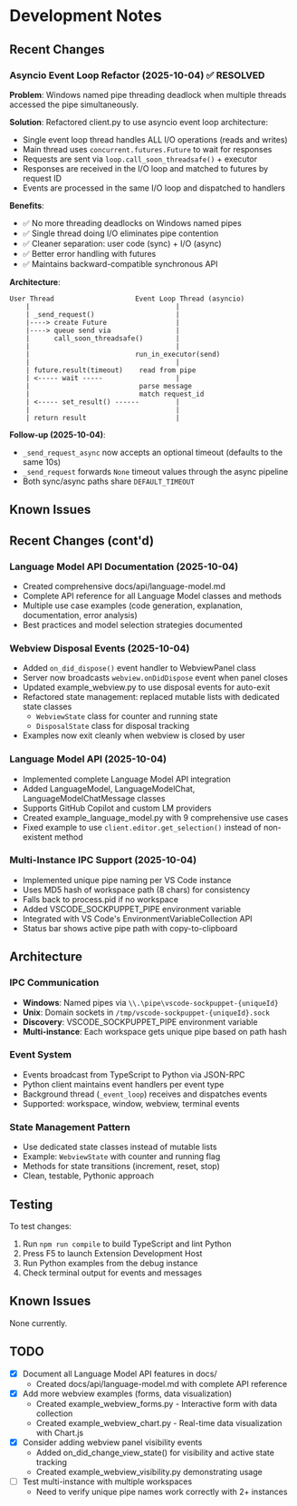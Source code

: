 # Development Notes

## Recent Changes

### Asyncio Event Loop Refactor (2025-10-04) ✅ RESOLVED
**Problem**: Windows named pipe threading deadlock when multiple threads accessed the pipe simultaneously.

**Solution**: Refactored client.py to use asyncio event loop architecture:
- Single event loop thread handles ALL I/O operations (reads and writes)
- Main thread uses `concurrent.futures.Future` to wait for responses
- Requests are sent via `loop.call_soon_threadsafe()` + executor
- Responses are received in the I/O loop and matched to futures by request ID
- Events are processed in the same I/O loop and dispatched to handlers

**Benefits**:
- ✅ No more threading deadlocks on Windows named pipes
- ✅ Single thread doing I/O eliminates pipe contention
- ✅ Cleaner separation: user code (sync) + I/O (async)
- ✅ Better error handling with futures
- ✅ Maintains backward-compatible synchronous API

**Architecture**:
```
User Thread                    Event Loop Thread (asyncio)
    |                                    |
    | _send_request()                    |
    |----> create Future                 |
    |----> queue send via                |
    |      call_soon_threadsafe()        |
    |                                    |
    |                          run_in_executor(send)
    |                                    |
    | future.result(timeout)    read from pipe
    | <----- wait -----                  |
    |                           parse message
    |                           match request_id
    | <----- set_result() ------         |
    |                                    |
    | return result                      |
```

**Follow-up (2025-10-04)**:
- `_send_request_async` now accepts an optional timeout (defaults to the same 10s)
- `_send_request` forwards `None` timeout values through the async pipeline
- Both sync/async paths share `DEFAULT_TIMEOUT`

## Known Issues

## Recent Changes (cont'd)

### Language Model API Documentation (2025-10-04)
- Created comprehensive docs/api/language-model.md
- Complete API reference for all Language Model classes and methods
- Multiple use case examples (code generation, explanation, documentation, error analysis)
- Best practices and model selection strategies documented

### Webview Disposal Events (2025-10-04)
- Added `on_did_dispose()` event handler to WebviewPanel class
- Server now broadcasts `webview.onDidDispose` event when panel closes
- Updated example_webview.py to use disposal events for auto-exit
- Refactored state management: replaced mutable lists with dedicated state classes
  - `WebviewState` class for counter and running state
  - `DisposalState` class for disposal tracking
- Examples now exit cleanly when webview is closed by user

### Language Model API (2025-10-04)
- Implemented complete Language Model API integration
- Added LanguageModel, LanguageModelChat, LanguageModelChatMessage classes
- Supports GitHub Copilot and custom LM providers
- Created example_language_model.py with 9 comprehensive use cases
- Fixed example to use `client.editor.get_selection()` instead of non-existent method

### Multi-Instance IPC Support (2025-10-04)
- Implemented unique pipe naming per VS Code instance
- Uses MD5 hash of workspace path (8 chars) for consistency
- Falls back to process.pid if no workspace
- Added VSCODE_SOCKPUPPET_PIPE environment variable
- Integrated with VS Code's EnvironmentVariableCollection API
- Status bar shows active pipe path with copy-to-clipboard

## Architecture

### IPC Communication
- **Windows**: Named pipes via `\\.\pipe\vscode-sockpuppet-{uniqueId}`
- **Unix**: Domain sockets in `/tmp/vscode-sockpuppet-{uniqueId}.sock`
- **Discovery**: VSCODE_SOCKPUPPET_PIPE environment variable
- **Multi-instance**: Each workspace gets unique pipe based on path hash

### Event System
- Events broadcast from TypeScript to Python via JSON-RPC
- Python client maintains event handlers per event type
- Background thread (`_event_loop`) receives and dispatches events
- Supported: workspace, window, webview, terminal events

### State Management Pattern
- Use dedicated state classes instead of mutable lists
- Example: `WebviewState` with counter and running flag
- Methods for state transitions (increment, reset, stop)
- Clean, testable, Pythonic approach

## Testing

To test changes:
1. Run `npm run compile` to build TypeScript and lint Python
2. Press F5 to launch Extension Development Host
3. Run Python examples from the debug instance
4. Check terminal output for events and messages

## Known Issues
None currently.

## TODO

- [x] Document all Language Model API features in docs/
  - Created docs/api/language-model.md with complete API reference
- [x] Add more webview examples (forms, data visualization)
  - Created example_webview_forms.py - Interactive form with data collection
  - Created example_webview_chart.py - Real-time data visualization with Chart.js
- [x] Consider adding webview panel visibility events
  - Added on_did_change_view_state() for visibility and active state tracking
  - Created example_webview_visibility.py demonstrating usage
- [ ] Test multi-instance with multiple workspaces
  - Need to verify unique pipe names work correctly with 2+ instances
